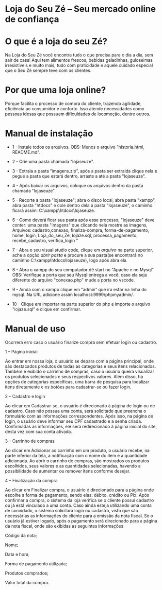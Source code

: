 # Loja do Seu Zé – Seu mercado online de confiança

# O que é a loja do seu Zé?
Na Loja do Seu Zé você encontra tudo o que precisa para o dia a dia, sem sair de casa!
Aqui tem alimentos frescos, bebidas geladinhas, guloseimas irresistíveis e muito mais, tudo com praticidade e aquele cuidado especial que o Seu Zé sempre teve com os clientes.

# Por que uma loja online?
Porque facilita o processo de compra do cliente, trazendo agilidade, eficiência ao consumidor e conforto. Isso atende necessidades como pessoas idosas que possuem dificuldades de locomoção, dentre outros.

# Manual de instalação
* 1 - Instale todos os arquivos. OBS: Menos o arquivo "historia.html, README.md".
* 2 - Crie uma pasta chamada "lojaseuze".
* 3 - Extraia a pasta "imagens.zip", após a pasta ser extraida clique nela e pegue a pasta que estará dentro, arraste a até a pasta "lojaseuze".
* 4 - Após baixar os arquivos, coloque os arquivos dentro da pasta chamada "lojaseuze".
* 5 - Recorte a pasta "lojaseuze"; abra o disco local, abra pasta "xampp", abra pasta "htdocs" e cole dentro dela a pasta "lojaseuze", o caminho ficará assim: C:\xampp\htdocs\lojaseuze.
* 6 - Como deverá ficar sua pasta após esse processo, "lojaseuze" deve conter:  uma pasta "imagens" que clicando nela mostre as imagens,
                                                                               Arquivos: cadastro,conexao, finaliza-compra, forma-de-pagamento, home, login, Loja_do_seu_Ze, lojaze.sql, processa_pagamento, recebe_cadastro, verifica_login
"
* 7 - Abra o seu visual studio code, clique em *arquivo* na parte superior, ache a opção *abrir pasta* e procure a sua pasta(se encontrará no caminho C:\xampp\htdocs\lojaseuze), logo após abra ela.

* 8 - Abra o xampp do seu computador dê start no "Apache e no Mysql" OBS: Verifique a porta que seu Mysql entrega a você, caso ela seja diferente do arquivo "conexao.php" mude a porta no vscode.

* 9 - Ainda com o xampp clique em "admin" que ira estar na linha do mysql. Na URL adicione assim localhost:9999/phpmyadmin/.

* 10 - Clique em importar na parte superior do php e importe o arquivo "lojaze.sql" e clique em confirmar.

# Manual de uso

Ocorrerá erro caso o usuário finalize compra sem efetuar login ou cadastro.

1 – Página inicial

Ao entrar em nossa loja, o usuário se depara com a página principal, onde são destacados produtos de todas as categorias e seus itens relacionados. Também é exibido o carrinho de compras, caso o usuário queira visualizar os produtos selecionados e seus respectivos valores. Além disso, há opções de categorias específicas, uma barra de pesquisa para localizar itens diretamente e os botões para cadastrar-se ou fazer login.

2 – Cadastro e login

Ao clicar em Cadastrar-se, o usuário é direcionado à página de login ou de cadastro. Caso não possua uma conta, será solicitado que preencha o formulário com as informações correspondentes. Após isso, na página de login, o usuário deve informar seu CPF cadastrado e a senha criada. Confirmadas as informações, ele será redirecionado à página inicial do site, desta vez com sua conta ativada.

3 – Carrinho de compras

Ao clicar em Adicionar ao carrinho em um produto, o usuário recebe, na parte inferior da tela, a notificação com o nome do item e a quantidade adicionada. Ao abrir o carrinho de compras, são mostrados os produtos escolhidos, seus valores e as quantidades selecionadas, havendo a possibilidade de aumentar ou remover itens conforme desejar.

4 – Finalização da compra

Ao clicar em Finalizar compra, o usuário é direcionado para a página onde escolhe a forma de pagamento, sendo elas: débito, crédito ou Pix. Após confirmar a compra, o sistema da loja verifica se o cliente possui cadastro ou já está vinculado a uma conta. Caso ainda esteja utilizando uma conta de convidado, o sistema solicitará login ou cadastro, visto que são necessárias as informações do cliente para a emissão da nota fiscal. Se o usuário já estiver logado, após o pagamento será direcionado para a página da nota fiscal, onde são exibidas as seguintes informações:

Código da nota;

Nome;

Data e hora;

Forma de pagamento utilizada;

Produtos comprados;

Valor total da compra.
